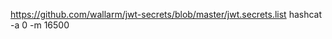https://github.com/wallarm/jwt-secrets/blob/master/jwt.secrets.list
hashcat -a 0 -m 16500 <jwt> <wordlist>